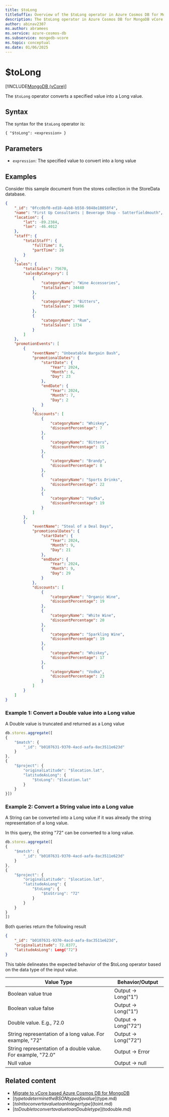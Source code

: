```yaml
---
title: $toLong
titleSuffix: Overview of the $toLong operator in Azure Cosmos DB for MongoDB vCore
description: The $toLong operator in Azure Cosmos DB for MongoDB vCore converts an expression into a Long
author: abinav2307
ms.author: abramees
ms.service: azure-cosmos-db
ms.subservice: mongodb-vcore
ms.topic: conceptual
ms.date: 01/06/2025
---
```


# $toLong

[!INCLUDE[MongoDB (vCore)](~/reusable-content/ce-skilling/azure/includes/cosmos-db/includes/appliesto-mongodb-vcore.md)]

The `$toLong` operator converts a specified value into a Long value.

## Syntax

The syntax for the `$toLong` operator is:

```mongodb
{ "$toLong": <expression> }
```

## Parameters

- `expression`: The specified value to convert into a long value

## Examples

Consider this sample document from the stores collection in the StoreData database.

```json
{
    "_id": "0fcc0bf0-ed18-4ab8-b558-9848e18058f4",
    "name": "First Up Consultants | Beverage Shop - Satterfieldmouth",
    "location": {
        "lat": -89.2384,
        "lon": -46.4012
    },
    "staff": {
        "totalStaff": {
            "fullTime": 8,
            "partTime": 20
        }
    },
    "sales": {
        "totalSales": 75670,
        "salesByCategory": [
            {
                "categoryName": "Wine Accessories",
                "totalSales": 34440
            },
            {
                "categoryName": "Bitters",
                "totalSales": 39496
            },
            {
                "categoryName": "Rum",
                "totalSales": 1734
            }
        ]
    },
    "promotionEvents": [
        {
            "eventName": "Unbeatable Bargain Bash",
            "promotionalDates": {
                "startDate": {
                    "Year": 2024,
                    "Month": 6,
                    "Day": 23
                },
                "endDate": {
                    "Year": 2024,
                    "Month": 7,
                    "Day": 2
                }
            },
            "discounts": [
                {
                    "categoryName": "Whiskey",
                    "discountPercentage": 7
                },
                {
                    "categoryName": "Bitters",
                    "discountPercentage": 15
                },
                {
                    "categoryName": "Brandy",
                    "discountPercentage": 8
                },
                {
                    "categoryName": "Sports Drinks",
                    "discountPercentage": 22
                },
                {
                    "categoryName": "Vodka",
                    "discountPercentage": 19
                }
            ]
        },
        {
            "eventName": "Steal of a Deal Days",
            "promotionalDates": {
                "startDate": {
                    "Year": 2024,
                    "Month": 9,
                    "Day": 21
                },
                "endDate": {
                    "Year": 2024,
                    "Month": 9,
                    "Day": 29
                }
            },
            "discounts": [
                {
                    "categoryName": "Organic Wine",
                    "discountPercentage": 19
                },
                {
                    "categoryName": "White Wine",
                    "discountPercentage": 20
                },
                {
                    "categoryName": "Sparkling Wine",
                    "discountPercentage": 19
                },
                {
                    "categoryName": "Whiskey",
                    "discountPercentage": 17
                },
                {
                    "categoryName": "Vodka",
                    "discountPercentage": 23
                }
            ]
        }
    ]
}
```

### Example 1: Convert a Double value into a Long value
A Double value is truncated and returned as a Long value

```javascript
db.stores.aggregate([
{
    "$match": {
        "_id": "b0107631-9370-4acd-aafa-8ac3511e623d"
    }
},
{
    "$project": {
        "originalLatitude": "$location.lat",
        "latitudeAsLong": {
            "$toLong": "$location.lat"
        }
    }
}])
```

### Example 2: Convert a String value into a Long value

A String can be converted into a Long value if it was already the string representation of a long value.

In this query, the string "72" can be converted to a long value.

```javascript
db.stores.aggregate([
{
    "$match": {
        "_id": "b0107631-9370-4acd-aafa-8ac3511e623d"
    }
},
{
    "$project": {
        "originalLatitude": "$location.lat",
        "latitudeAsLong": {
            "$toLong": {
                "$toString": "72"
            }
        }
    }
}
])
```

Both queries return the following result

```json
{
    "_id": "b0107631-9370-4acd-aafa-8ac3511e623d",
    "originalLatitude": 72.8377,
    "latitudeAsLong": Long('72')
}
```

This table delineates the expected behavior of the $toLong operator based on the data type of the input value.

| **Value Type**                                               | **Behavior/Output** |
|--------------------------------------------------------------|---------------------|
| Boolean value true                                           | Output -> Long("1") |
| Boolean value false                                          | Output -> Long("1") |
| Double value. E.g., 72.0                                     | Output -> Long("72")|
| String representation of a long value. For example, "72"     | Output -> Long("72")|
| String representation of a double value. For example, "72.0" | Output -> Error     |
| Null value                                                   | Output -> null      |


## Related content

- [Migrate to vCore based Azure Cosmos DB for MongoDB](https://aka.ms/migrate-to-azure-cosmosdb-for-mongodb-vcore)
- [$type to determine the BSON type of a value]($type.md)
- [$toInt to convert a value to an Integer type]($toint.md)
- [$toDouble to convert a value to an Double type]($todouble.md)
